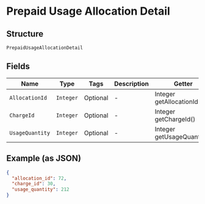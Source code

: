 
# Prepaid Usage Allocation Detail

## Structure

`PrepaidUsageAllocationDetail`

## Fields

| Name | Type | Tags | Description | Getter | Setter |
|  --- | --- | --- | --- | --- | --- |
| `AllocationId` | `Integer` | Optional | - | Integer getAllocationId() | setAllocationId(Integer allocationId) |
| `ChargeId` | `Integer` | Optional | - | Integer getChargeId() | setChargeId(Integer chargeId) |
| `UsageQuantity` | `Integer` | Optional | - | Integer getUsageQuantity() | setUsageQuantity(Integer usageQuantity) |

## Example (as JSON)

```json
{
  "allocation_id": 72,
  "charge_id": 30,
  "usage_quantity": 212
}
```

